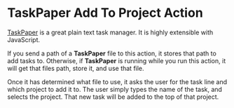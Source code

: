 # TaskPaper Add To Project Action

[TaskPaper](https://www.taskpaper.com/) is a great plain text task manager. It is highly extensible with JavaScript.

If you send a path of a **TaskPaper** file to this action, it stores that path to add tasks to. Otherwise, if **TaskPaper** is running while you run this action, it will get that files path, store it, and use that file.

Once it has determined what file to use, it asks the user for the task line and which project to add it to. The user simply types the name of the task, and selects the project. That new task will be added to the top of that project.
